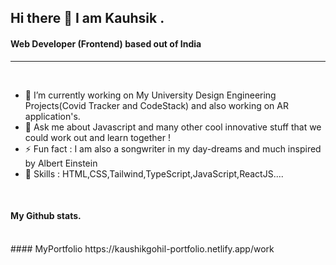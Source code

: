 ## Hi there 👋 I am Kauhsik . 

#### Web Developer (Frontend) based out of India  

---
<br />
                      
- 🔭 I’m currently working on My University Design Engineering Projects(Covid Tracker and CodeStack) and also working on AR application's.
- 💬 Ask me about Javascript and many other cool innovative stuff that we could work out and learn together !
- ⚡ Fun fact :   I am also a songwriter in my day-dreams and much inspired by Albert Einstein 
- 🤹 Skills : HTML,CSS,Tailwind,TypeScript,JavaScript,ReactJS....
<br />

#### My Github stats.
<br />
#### MyPortfolio
https://kaushikgohil-portfolio.netlify.app/work
